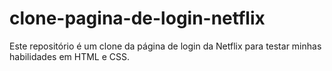 # clone-pagina-de-login-netflix
 Este repositório é um clone da página de login da Netflix para testar minhas habilidades em HTML e CSS.
